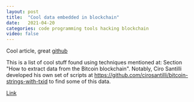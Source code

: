 ```yaml
---
layout: post
title:  "Cool data embedded in blockchain"
date:   2021-04-20
categories: code programming tools hacking blockchain
video: false
---
```


Cool article, great [github](//github.com/cirosantilli)

This is a list of cool stuff found using techniques mentioned at: Section "How to extract data from the Bitcoin blockchain".
Notably, Ciro Santilli developed his own set of scripts at https://github.com/cirosantilli/bitcoin-strings-with-txid to find some of this data.

[Link](//cirosantilli.com/cool-data-embedded-in-the-bitcoin-blockchain-split)